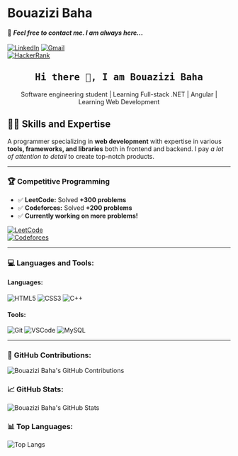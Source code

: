 # Bouazizi Baha

📝 ***Feel free to contact me. I am always here...*** 
<br>
<br>
[![LinkedIn](https://img.shields.io/badge/LinkedIn-Bouazizi%20Baha-blue?logo=LinkedIn&logoColor=blue&labelColor=black)](https://www.linkedin.com/in/baha-bouazizi-95b39524b)
[![Gmail](https://img.shields.io/badge/Gmail-Baha.Bouazizi@isimg.tn-blue?logo=Gmail&logoColor=blue&labelColor=black)](mailto:Baha.Bouazizi@isimg.tn)
<br>
[![HackerRank](https://img.shields.io/badge/HackerRank-BouaziziBaha-brightgreen?logo=HackerRank&logoColor=green&labelColor=black)](https://www.hackerrank.com/profile/CPCISIMG_II)

<h2 align='center'><samp><strong>Hi there 👋, I am Bouazizi Baha</strong></samp></h2>
<p align='center'>Software engineering student | Learning Full-stack .NET | Angular | Learning Web Development</p>

## 🧑‍💻 **Skills and Expertise**
A programmer specializing in **web development** with expertise in various **tools, frameworks, and libraries** both in frontend and backend. I pay *a lot of attention to detail* to create top-notch products.

---

### 🏆 **Competitive Programming**
- ✅ **LeetCode:** Solved **+300 problems**  
- ✅ **Codeforces:** Solved **+200 problems**  
- ✅ **Currently working on more problems!**

[![LeetCode](https://img.shields.io/badge/LeetCode-BouaziziBaha-orange?logo=leetcode&logoColor=orange&labelColor=black)](https://leetcode.com/BouaziziBaha/)  
[![Codeforces](https://img.shields.io/badge/Codeforces-BouaziziBaha-blue?logo=codeforces&logoColor=blue&labelColor=black)](https://codeforces.com/profile/BouaziziBaha)

---

### 💻 **Languages and Tools:**

#### **Languages:**
![HTML5](https://img.shields.io/badge/-HTML5-000000?style=flat&logo=html5&logoColor=ffffff&labelColor=E34F26)
![CSS3](https://img.shields.io/badge/-CSS3-000000?style=flat&logo=css3&logoColor=ffffff&labelColor=1572B6) 
![C++](https://img.shields.io/badge/C%2B%2B-00599C?style=for-the-badge&logo=c%2B%2B&logoColor=white")

#### **Tools:**
![Git](https://img.shields.io/badge/-Git-000000?style=flat&logo=git&logoColor=F05032&labelColor=ffffff)
![VSCode](https://img.shields.io/badge/-VSCode-000000?style=flat&logo=visual-studio-code&labelColor=007ACC)
![MySQL](https://img.shields.io/badge/-MySQL-000000?style=flat&logo=mysql&labelColor=ffffff)

---

### 📅 **GitHub Contributions:**
![Bouazizi Baha's GitHub Contributions](https://github-readme-streak-stats.herokuapp.com/?user=Baha-Bouazizi&theme=dark&hide_border=true)

### 📈 **GitHub Stats:**
![Bouazizi Baha's GitHub Stats](https://github-readme-stats.vercel.app/api?username=Baha-Bouazizi&show_icons=true&hide_title=true&hide=prs&count_private=true&include_all_commits=true&theme=dark)

### 📊 **Top Languages:**
![Top Langs](https://github-readme-stats.vercel.app/api/top-langs/?username=Baha-Bouazizi&layout=compact&theme=dark)

